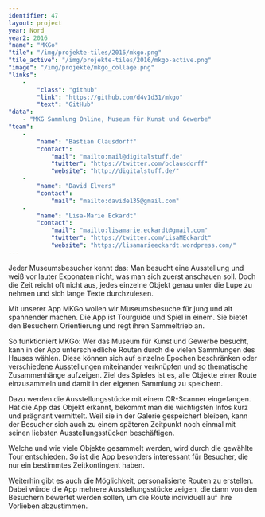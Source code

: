 ```yaml
---
identifier: 47
layout: project
year: Nord
year2: 2016
"name": "MKGo"
"tile": "/img/projekte-tiles/2016/mkgo.png"
"tile_active": "/img/projekte-tiles/2016/mkgo-active.png"
"image": "/img/projekte/mkgo_collage.png"
"links":
    -
        "class": "github"
        "link": "https://github.com/d4v1d31/mkgo"
        "text": "GitHub"
"data":
    - "MKG Sammlung Online, Museum für Kunst und Gewerbe"
"team":
    -
        "name": "Bastian Clausdorff"
        "contact":
            "mail": "mailto:mail@digitalstuff.de"
            "twitter": "https://twitter.com/bclausdorff"
            "website": "http://digitalstuff.de/"
    -
        "name": "David Elvers"
        "contact":
            "mail": "mailto:davide135@gmail.com"
    -
        "name": "Lisa-Marie Eckardt"
        "contact":
            "mail": "mailto:lisamarie.eckardt@gmail.com"
            "twitter": "https://twitter.com/LisaMEckardt"
            "website": "https://lisamarieeckardt.wordpress.com/"
---
```

Jeder Museumsbesucher kennt das: Man besucht eine Ausstellung und weiß vor lauter Exponaten nicht, was man sich zuerst anschauen soll. Doch die Zeit reicht oft nicht aus, jedes einzelne Objekt genau unter die Lupe zu nehmen und sich lange Texte durchzulesen.

Mit unserer App MKGo wollen wir Museumsbesuche für jung und alt spannender machen. Die App ist Tourguide und Spiel in einem. Sie bietet den Besuchern Orientierung und regt ihren Sammeltrieb an.

So funktioniert MKGo: Wer das Museum für Kunst und Gewerbe besucht, kann in der App unterschiedliche Routen durch die vielen Sammlungen des Hauses wählen. Diese können sich auf einzelne Epochen beschränken oder verschiedene Ausstellungen miteinander verknüpfen und so thematische Zusammenhänge aufzeigen. Ziel des Spieles ist es, alle Objekte einer Route einzusammeln und damit in der eigenen Sammlung zu speichern.

Dazu werden die Ausstellungsstücke mit einem QR-Scanner eingefangen. Hat die App das Objekt erkannt, bekommt man die wichtigsten Infos kurz und prägnant vermittelt. Weil sie in der Galerie gespeichert bleiben, kann der Besucher sich auch zu einem späteren Zeitpunkt noch einmal mit seinen liebsten Ausstellungsstücken beschäftigen.

Welche und wie viele Objekte gesammelt werden, wird durch die gewählte Tour entschieden. So ist die App besonders interessant für Besucher, die nur ein bestimmtes Zeitkontingent haben.

Weiterhin gibt es auch die Möglichkeit, personalisierte Routen zu erstellen. Dabei würde die App mehrere Ausstellungsstücke zeigen, die dann von den Besuchern bewertet werden sollen, um die Route individuell auf ihre Vorlieben abzustimmen.
